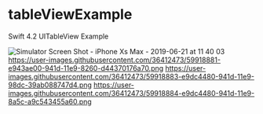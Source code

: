 # tableViewExample
Swift 4.2 UITableView Example

![Simulator Screen Shot - iPhone Xs Max - 2019-06-21 at 11 40 03](https://user-images.githubusercontent.com/36412473/59918880-e943ae00-941d-11e9-9bf9-853a6f6999ce.png)
https://user-images.githubusercontent.com/36412473/59918881-e943ae00-941d-11e9-8260-d44370176a70.png
https://user-images.githubusercontent.com/36412473/59918883-e9dc4480-941d-11e9-98dc-39ab088747d4.png
https://user-images.githubusercontent.com/36412473/59918884-e9dc4480-941d-11e9-8a5c-a9c543455a60.png
